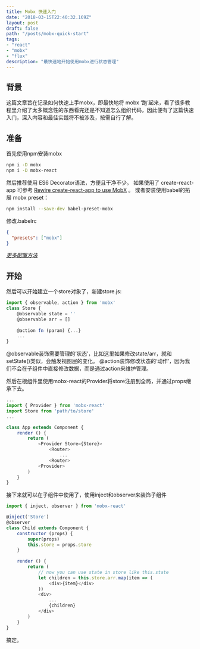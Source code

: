 ```yaml
---
title: Mobx 快速入门
date: "2018-03-15T22:40:32.169Z"
layout: post
draft: false
path: "/posts/mobx-quick-start"
tags:
- "react"
- "mobx"
- "flux"
description: "最快速地开始使用mobx进行状态管理"
---
```



## 背景
这篇文章旨在记录如何快速上手mobx，即最快地将 mobx ‘跑’起来，看了很多教程里介绍了太多概念性的东西看完还是不知道怎么组织代码，因此便有了这篇快速入门，深入内容和最佳实践将不被涉及，按需自行了解。

## 准备
首先使用npm安装mobx

```bash
npm i -D mobx
npm i -D mobx-react
```
然后推荐使用 ES6 Decorator语法，方便且干净不少。
如果使用了 create-react-app 可参考 [Rewire create-react-app to use MobX](https://github.com/timarney/react-app-rewired/tree/master/packages/react-app-rewire-mobx) 。
或者安装使用babel的拓展 mobx preset：

```bash
npm install --save-dev babel-preset-mobx
```
修改.babelrc

```json
{
  "presets": ["mobx"]
}
```
*[更多配置方法](https://mobx.js.org/best/decorators.html)*

## 开始
然后可以开始建立一个store对象了，新建store.js:

```javascript
import { observable, action } from 'mobx'
class Store {
	@observable state = ''
	@observable arr = []
	
	@action fn (param) {...}
	...
}
```
@observable装饰需要管理的‘状态’，比如这里如果修改state/arr，就和setState()类似，会触发视图层的变化。
@action装饰修改状态的‘动作’，因为我们不会在子组件中直接修改数据，而是通过action来维护管理。

然后在根组件里使用mobx-react的Provider将store注册到全局，并通过props继承下去。

```javascript
...
import { Provider } from 'mobx-react'
import Store from 'path/to/store'
...

class App extends Component {
	render () {
		return (
			<Provider Store={Store}>
				<Router>
					...
				<Router>
			<Provider>
		)
	}
}
```

接下来就可以在子组件中使用了，使用inject和observer来装饰子组件

```javascript
import { inject, observer } from 'mobx-react'

@inject('Store')
@observer
class Child extends Component {
	constructor (props) {
		super(props)
		this.store = props.store
	}
	
	render () {
		return (
			// now you can use state in store like this.state
			let children = this.store.arr.map(item => (
				<div>{item}</div>
			))
			<div>
				...
				{children}
			</div>
		)
	}
}
```

搞定。